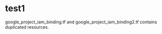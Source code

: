 # test1

google_project_iam_binding.tf and google_project_iam_binding2.tf contains duplicated resources.
